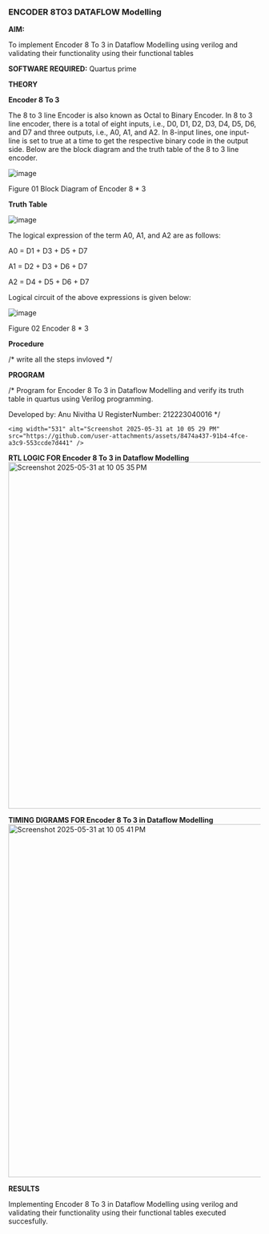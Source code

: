 ### ENCODER 8TO3 DATAFLOW Modelling

**AIM:**

To implement  Encoder 8 To 3 in Dataflow Modelling using verilog and validating their functionality using their functional tables

**SOFTWARE REQUIRED:** Quartus prime

**THEORY**

**Encoder 8 To 3**

The 8 to 3 line Encoder is also known as Octal to Binary Encoder. In 8 to 3 line encoder, there is a total of eight inputs, i.e., D0, D1, D2, D3, D4, D5, D6, and D7 and three outputs, i.e., A0, A1, and A2. In 8-input lines, one input-line is set to true at a time to get the respective binary code in the output side. Below are the block diagram and the truth table of the 8 to 3 line encoder.

![image](https://github.com/naavaneetha/ENCODER8TO3DATAFLOW/assets/154305477/0bc242c1-eb9e-4c47-afe5-30428470efc3)

Figure 01  Block Diagram of Encoder 8 * 3

**Truth Table**

![image](https://github.com/naavaneetha/ENCODER8TO3DATAFLOW/assets/154305477/35496b14-ae6e-4cd1-9abd-d6736b576575)

The logical expression of the term A0, A1, and A2 are as follows:

A0 = D1 + D3 + D5 + D7

A1 = D2 + D3 + D6 + D7

A2 = D4 + D5 + D6 + D7

Logical circuit of the above expressions is given below:

![image](https://github.com/naavaneetha/ENCODER8TO3DATAFLOW/assets/154305477/95acaee6-c873-4c75-89eb-ef09fb158053)

Figure 02  Encoder 8 * 3

**Procedure**

/* write all the steps invloved */

**PROGRAM**

/* Program for Encoder 8 To 3 in Dataflow Modelling and verify its truth table in quartus using Verilog programming. 

Developed by: Anu Nivitha U
RegisterNumber: 212223040016
*/
```
<img width="531" alt="Screenshot 2025-05-31 at 10 05 29 PM" src="https://github.com/user-attachments/assets/8474a437-91b4-4fce-a3c9-553ccde7d441" />

```

**RTL LOGIC FOR Encoder 8 To 3 in Dataflow Modelling**
<img width="693" alt="Screenshot 2025-05-31 at 10 05 35 PM" src="https://github.com/user-attachments/assets/f0a2d678-4c82-4034-a16f-b247c025027f" />


**TIMING DIGRAMS FOR Encoder 8 To 3 in Dataflow Modelling**
<img width="706" alt="Screenshot 2025-05-31 at 10 05 41 PM" src="https://github.com/user-attachments/assets/f5936fd4-fb04-450e-9c03-262c643b2f48" />


**RESULTS**

Implementing Encoder 8 To 3 in Dataflow Modelling using verilog and validating their functionality using their functional tables executed succesfully.


